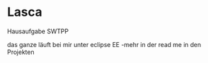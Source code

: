 # Lasca
Hausaufgabe SWTPP

das ganze läuft bei mir unter eclipse EE
-mehr in der read me in den Projekten
